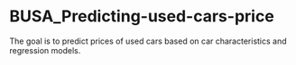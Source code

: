 # BUSA_Predicting-used-cars-price
The goal is to predict prices of used cars based on car characteristics and regression models.
